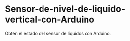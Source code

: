 # Sensor-de-nivel-de-liquido-vertical-con-Arduino
Obtén el estado del sensor de líquidos con Arduino.
